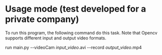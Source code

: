 # Usage mode (test developed for a private company)
To run this program, the following command do this task. Note that Opencv supports different input and output video formats.

run main.py --videoCam _input_video_.avi --record _output_video_.mp4
